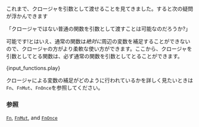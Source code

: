 <!-- Since closures may be used as arguments, you might wonder if the same can be said
about functions. And indeed they can! However, because a function can
*never* capture variables, closures are strictly more flexible. Therefore, any
function which can take a closure as an argument can also take a function. -->
これまで、クロージャを引数として渡せることを見てきました。すると次の疑問が浮かんできます

「クロージャではない普通の関数を引数として渡すことは可能なのだろうか?」

可能です!とはいえ、通常の関数は*絶対に*周辺の変数を補足することができないので、クロージャの方がより柔軟な使い方ができます。ここから、クロージャを引数としてとる関数は、必ず通常の関数を引数としてとることができます。

{input_functions.play}

<!-- As an additional note, the `Fn`, `FnMut`, and `FnOnce` `traits` dictate how
a closure captures variables from the enclosing scope.  -->
クロージャによる変数の補足がどのように行われているかを詳しく見たいときは`Fn`、`FnMut`、`FnOnce`を参照してください。

<!--
### See also:
-->
### 参照

[`Fn`][fn], [`FnMut`][fn_mut], and [`FnOnce`][fn_once]

[fn]: http://doc.rust-lang.org/std/ops/trait.Fn.html
[fn_mut]: http://doc.rust-lang.org/std/ops/trait.FnMut.html
[fn_once]: http://doc.rust-lang.org/std/ops/trait.FnOnce.html
